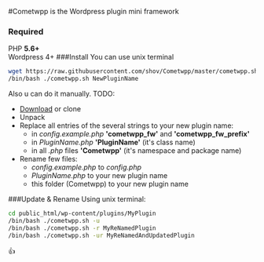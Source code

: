 #Cometwpp 
is the Wordpress plugin mini framework
### Required
PHP **5.6+**
<br>
Wordpress 4+
###Install
You can use unix terminal
```bash
wget https://raw.githubusercontent.com/shov/Cometwpp/master/cometwpp.sh
/bin/bash ./cometwpp.sh NewPluginName
```

Also u can do it manually. TODO:

* [Download](https://github.com/shov/Cometwpp/archive/master.zip) or clone
* Unpack
* Replace all entries of the several strings to your new plugin name:
   * in *config.example.php* **'cometwpp_fw'** and **'cometwpp_fw_prefix'**
   * in *PluginName.php* **'PluginName'** (it's class name)
   * in all *.php* files **'Cometwpp'** (it's namespace and package name)
* Rename few files:
   * *config.example.php* to *config.php*
   * *PluginName.php* to your new plugin name
   * this folder (Cometwpp) to your new plugin name

###Update & Rename
Using unix terminal:
```bash
cd public_html/wp-content/plugins/MyPlugin
/bin/bash ./cometwpp.sh -u
/bin/bash ./cometwpp.sh -r MyReNamedPlugin
/bin/bash ./cometwpp.sh -ur MyReNamedAndUpdatedPlugin
```
:+1: